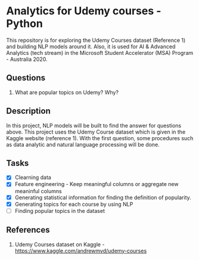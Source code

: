 # Analytics for Udemy courses - Python
This repository is for exploring the Udemy Courses dataset (Reference 1) and building NLP models around it. Also, it is used for AI & Advanced Analytics (tech stream) in the Microsoft Student Accelerator (MSA) Program - Australia 2020.

## Questions
1. What are popular topics on Udemy? Why?

## Description
In this project, NLP models will be built to find the answer for questions above. This project uses the Udemy Course dataset which is given in the Kaggle website (reference 1). With the first question, some procedures such as data analytic and natural language processing will be done.

## Tasks
- [x] Clearning data
- [x] Feature engineering - Keep meaningful columns or aggregate new meaninful columns
- [x] Generating statistical information for finding the definition of popularity.
- [x] Generating topics for each course by using NLP
- [ ] Finding popular topics in the dataset

## References
1. Udemy Courses dataset on Kaggle - https://www.kaggle.com/andrewmvd/udemy-courses
